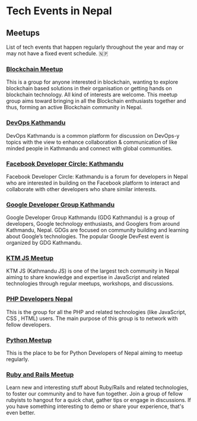 # Tech Events in Nepal

## Meetups

List of tech events that happen regularly throughout the year and may or may not have a fixed event schedule. :nepal:

### [Blockchain Meetup](https://www.meetup.com/Blockchain-Foundation-Nepal/)

This is a group for anyone interested in blockchain, wanting to explore blockchain based solutions in their organisation or getting hands on blockchain technology. All kind of interests are welcome. This meetup group aims toward bringing in all the Blockchain enthusiasts together and thus, forming an active Blockchain community in Nepal.

### [DevOps Kathmandu](https://www.meetup.com/DevOps-Kathmandu/)

DevOps Kathmandu is a common platform for discussion on DevOps-y topics with the view to enhance collaboration & communication of like minded people in Kathmandu and connect with global communities.

### [Facebook Developer Circle: Kathmandu](https://www.facebook.com/groups/DevCKathmandu/events/)

Facebook Developer Circle: Kathmandu is a forum for developers in Nepal who are interested in building on the Facebook platform to interact and collaborate with other developers who share similar interests.

### [Google Developer Group Kathmandu](https://www.meetup.com/GDG-Kathmandu/)

Google Developer Group Kathmandu (GDG Kathmandu) is a group of developers, Google technology enthusiasts, and Googlers from around Kathmandu, Nepal. GDGs are focused on community building and learning about Google’s technologies. The popular Google DevFest event is organized by GDG Kathmandu.

### [KTM JS Meetup](https://www.facebook.com/groups/ktmjs/events/)

KTM JS (Kathmandu JS) is one of the largest tech community in Nepal aiming to share knowledge and expertise in JavaScript and related technologies through regular meetups, workshops, and discussions.

### [PHP Developers Nepal](https://www.facebook.com/groups/109070762572263/events/)

This is the group for all the PHP and related technologies (like JavaScript, CSS , HTML) users. The main purpose of this group is to network with fellow developers.

### [Python Meetup](https://www.meetup.com/PythonNepal/)

This is the place to be for Python Developers of Nepal aiming to meetup regularly.

### [Ruby and Rails Meetup](https://www.meetup.com/Nepal-Ruby-Users-Group)

Learn new and interesting stuff about Ruby/Rails and related technologies, to foster our community and to have fun together. Join a group of fellow rubyists to hangout for a quick chat, gather tips or engage in discussions. If you have something interesting to demo or share your experience, that's even better.
